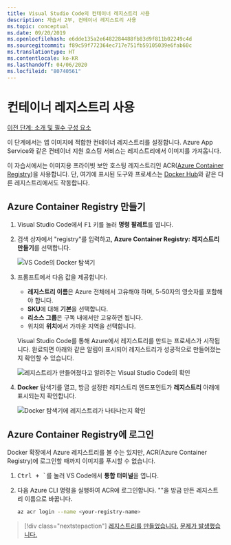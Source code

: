 ```yaml
---
title: Visual Studio Code의 컨테이너 레지스트리 사용
description: 자습서 2부, 컨테이너 레지스트리 사용
ms.topic: conceptual
ms.date: 09/20/2019
ms.openlocfilehash: e6dde135a2e6482284488fb83d9f811b02249c4d
ms.sourcegitcommit: f89c59f772364ec717e751fb59105039e6fab60c
ms.translationtype: HT
ms.contentlocale: ko-KR
ms.lasthandoff: 04/06/2020
ms.locfileid: "80740561"
---
```

# <a name="use-a-container-registry"></a>컨테이너 레지스트리 사용

[이전 단계: 소개 및 필수 구성 요소](tutorial-vscode-docker-node-01.md)

이 단계에서는 앱 이미지에 적합한 컨테이너 레지스트리를 설정합니다. Azure App Service와 같은 컨테이너 지원 호스팅 서비스는 레지스트리에서 이미지를 가져옵니다.

이 자습서에서는 이미지용 프라이빗 보안 호스팅 레지스트리인 ACR([Azure Container Registry](https://azure.microsoft.com/services/container-registry/))을 사용합니다. 단, 여기에 표시된 도구와 프로세스는 [Docker Hub](https://hub.docker.com/)와 같은 다른 레지스트리에서도 작동합니다.

## <a name="create-an-azure-container-registry"></a>Azure Container Registry 만들기

1. Visual Studio Code에서 <kbd>F1</kbd> 키를 눌러 **명령 팔레트**를 엽니다.

1. 검색 상자에서 "registry"를 입력하고, **Azure Container Registry: 레지스트리 만들기**를 선택합니다.

   ![VS Code의 Docker 탐색기](media/deploy-containers/docker-create-registry.jpg)

1. 프롬프트에서 다음 값을 제공합니다.

    - **레지스트리 이름**은 Azure 전체에서 고유해야 하며, 5-50자의 영숫자를 포함해야 합니다.
    - **SKU**에 대해 **기본**을 선택합니다.
    - **리소스 그룹**은 구독 내에서만 고유하면 됩니다.
    - 위치의 **위치**에서 가까운 지역을 선택합니다.

    Visual Studio Code를 통해 Azure에서 레지스트리를 만드는 프로세스가 시작됩니다. 완료되면 아래와 같은 알림이 표시되어 레지스트리가 성공적으로 만들어졌는지 확인할 수 있습니다.

   ![레지스트리가 만들어졌다고 알려주는 Visual Studio Code의 확인](media/deploy-containers/registry-created.jpg)

1. **Docker** 탐색기를 열고, 방금 설정한 레지스트리 엔드포인트가 **레지스트리** 아래에 표시되는지 확인합니다.

   ![Docker 탐색기에 레지스트리가 나타나는지 확인](media/deploy-containers/docker-explorer-registry.jpg)

## <a name="sign-in-to-azure-container-registry"></a>Azure Container Registry에 로그인

Docker 확장에서 Azure 레지스트리를 볼 수는 있지만, ACR(Azure Container Registry)에 로그인할 때까지 이미지를 푸시할 수 없습니다.

1. <kbd>Ctrl + `</kbd>를 눌러 VS Code에서 **통합 터미널**을 엽니다.

1. 다음 Azure CLI 명령을 실행하여 ACR에 로그인합니다. "<your-registry-name>"을 방금 만든 레지스트리 이름으로 바꿉니다.

    ```bash
    az acr login --name <your-registry-name>
    ```

> [!div class="nextstepaction"]
> [레지스트리를 만들었습니다.](tutorial-vscode-docker-node-03.md) [문제가 발생했습니다.](https://www.research.net/r/PWZWZ52?tutorial=docker-extension&step=create-registry)
